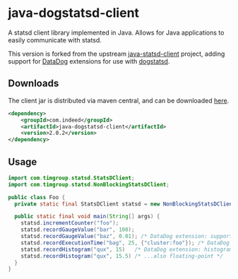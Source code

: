 java-dogstatsd-client
==================

A statsd client library implemented in Java.  Allows for Java applications to easily communicate with statsd.

This version is forked from the upstream [java-statsd-client](https://github.com/youdevise/java-statsd-client) project, adding support for [DataDog](http://datadoghq.com/) extensions for use with [dogstatsd](http://docs.datadoghq.com/guides/dogstatsd/).

Downloads
---------
The client jar is distributed via maven central, and can be downloaded [here](http://search.maven.org/#search%7Cga%7C1%7Cg%3Acom.timgroup%20a%3Ajava-statsd-client).

```xml
<dependency>
    <groupId>com.indeed</groupId>
    <artifactId>java-dogstatsd-client</artifactId>
    <version>2.0.2</version>
</dependency>
```

Usage
-----
```java
import com.timgroup.statsd.StatsDClient;
import com.timgroup.statsd.NonBlockingStatsDClient;

public class Foo {
  private static final StatsDClient statsd = new NonBlockingStatsDClient("my.prefix", "statsd-host", 8125);

  public static final void main(String[] args) {
    statsd.incrementCounter("foo");
    statsd.recordGaugeValue("bar", 100);
    statsd.recordGaugeValue("baz", 0.01); /* DataDog extension: support for floating-point gauges */
    statsd.recordExecutionTime("bag", 25, {"cluster:foo"}); /* DataDog extension: cluster tag */
    statsd.recordHistogram("qux", 15)   /* DataDog extension: histograms */
    statsd.recordHistogram("qux", 15.5) /* ...also floating-point */
  }
}
```

